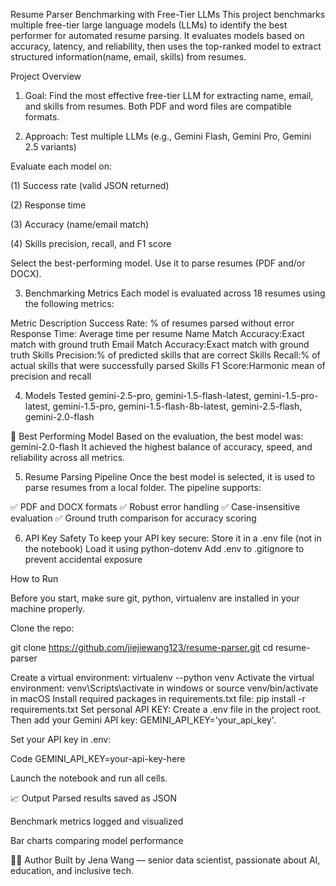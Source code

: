Resume Parser Benchmarking with Free-Tier LLMs
This project benchmarks multiple free-tier large language models (LLMs) to identify the best performer for automated resume parsing. It evaluates models based on accuracy, latency, and reliability, then uses the top-ranked model to extract structured information(name, email, skills) from resumes.

Project Overview
1. Goal: Find the most effective free-tier LLM for extracting name, email, and skills from resumes. Both PDF and word files are compatible formats. 

2. Approach:
Test multiple LLMs (e.g., Gemini Flash, Gemini Pro, Gemini 2.5 variants)

Evaluate each model on:

(1) Success rate (valid JSON returned)

(2) Response time

(3) Accuracy (name/email match)

(4) Skills precision, recall, and F1 score

Select the best-performing model. Use it to parse resumes (PDF and/or DOCX).

3. Benchmarking Metrics
Each model is evaluated across 18 resumes using the following metrics:

Metric	Description
Success Rate: % of resumes parsed without error
Response Time: Average time per resume
Name Match Accuracy:Exact match with ground truth
Email Match Accuracy:Exact match with ground truth
Skills Precision:% of predicted skills that are correct
Skills Recall:% of actual skills that were successfully parsed
Skills F1 Score:Harmonic mean of precision and recall

4. Models Tested
gemini-2.5-pro, 
gemini-1.5-flash-latest,
gemini-1.5-pro-latest,
gemini-1.5-pro,
gemini-1.5-flash-8b-latest,
gemini-2.5-flash,
gemini-2.0-flash


🥇 Best Performing Model
Based on the evaluation, the best model was: gemini-2.0-flash
It achieved the highest balance of accuracy, speed, and reliability across all metrics.

5. Resume Parsing Pipeline
Once the best model is selected, it is used to parse resumes from a local folder. The pipeline supports:

✅ PDF and DOCX formats
✅ Robust error handling
✅ Case-insensitive evaluation
✅ Ground truth comparison for accuracy scoring

6. API Key Safety
To keep your API key secure:
Store it in a .env file (not in the notebook)
Load it using python-dotenv
Add .env to .gitignore to prevent accidental exposure

How to Run

Before you start, make sure git, python, virtualenv are installed in your machine properly.

Clone the repo:

git clone https://github.com/jiejiewang123/resume-parser.git
cd resume-parser

Create a virtual environment: virtualenv --python venv
Activate the virtual environment: venv\Scripts\activate in windows or source venv/bin/activate in macOS
Install required packages in requirements.txt file: pip install -r requirements.txt
Set personal API KEY: Create a .env file in the project root. Then add your Gemini API key: GEMINI_API_KEY='your_api_key'.

Set your API key in .env:

Code
GEMINI_API_KEY=your-api-key-here

Launch the notebook and run all cells.

📈 Output
Parsed results saved as JSON

Benchmark metrics logged and visualized

Bar charts comparing model performance

👩‍💻 Author
Built by Jena Wang — senior data scientist, passionate about AI, education, and inclusive tech.
